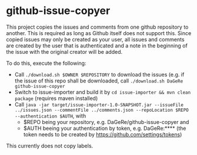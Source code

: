 # github-issue-copyer

This project copies the issues and comments from one github repository to another. This is required as long as Github itself does not support this. Since copied issues may only be created as your user, all issues and comments are created by the user that is authenticated and a note in the beginning of the issue with the original creator will be added.

To do this, execute the following:
- Call `./download.sh $OWNER $REPOSITORY` to download the issues (e.g. if the issue of this repo shall be downloaded, call `./download.sh DaGeRe github-issue-copyer`
- Switch to issue-importer and build it by `cd issue-importer && mvn clean package` (requires maven installed)
- Call `java -jar target/issue-importer-1.0-SNAPSHOT.jar --issueFile ../issues.json --commentFile ../comments.json --repoLocation $REPO --authentication $AUTH`, with
  - $REPO being your repository, e.g. DaGeRe/github-issue-copyer and
  - $AUTH beeing your authentication by token, e.g. DaGeRe:**** (the token needs to be created by https://github.com/settings/tokens)
  
This currently does not copy labels.

